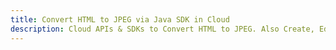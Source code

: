 ---title: Convert HTML to JPEG via Java SDK in Clouddescription: Cloud APIs & SDKs to Convert HTML to JPEG. Also Create, Edit & Render Microsoft Word & OpenOffice documents in the Cloud.---